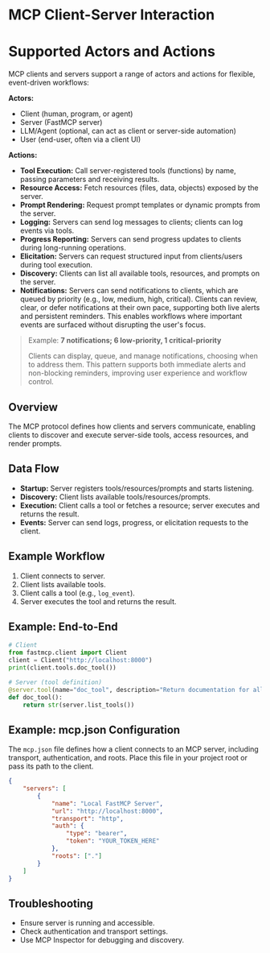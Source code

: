 # MCP Client-Server Interaction
# Supported Actors and Actions

MCP clients and servers support a range of actors and actions for flexible, event-driven workflows:

**Actors:**
- Client (human, program, or agent)
- Server (FastMCP server)
- LLM/Agent (optional, can act as client or server-side automation)
- User (end-user, often via a client UI)

**Actions:**
- **Tool Execution:** Call server-registered tools (functions) by name, passing parameters and receiving results.
- **Resource Access:** Fetch resources (files, data, objects) exposed by the server.
- **Prompt Rendering:** Request prompt templates or dynamic prompts from the server.
- **Logging:** Servers can send log messages to clients; clients can log events via tools.
- **Progress Reporting:** Servers can send progress updates to clients during long-running operations.
- **Elicitation:** Servers can request structured input from clients/users during tool execution.
- **Discovery:** Clients can list all available tools, resources, and prompts on the server.
- **Notifications:** Servers can send notifications to clients, which are queued by priority (e.g., low, medium, high, critical). Clients can review, clear, or defer notifications at their own pace, supporting both live alerts and persistent reminders. This enables workflows where important events are surfaced without disrupting the user's focus.

> Example: **7 notifications; 6 low-priority, 1 critical-priority**
>
> Clients can display, queue, and manage notifications, choosing when to address them. This pattern supports both immediate alerts and non-blocking reminders, improving user experience and workflow control.


## Overview
The MCP protocol defines how clients and servers communicate, enabling clients to discover and execute server-side tools, access resources, and render prompts.

## Data Flow
- **Startup:** Server registers tools/resources/prompts and starts listening.
- **Discovery:** Client lists available tools/resources/prompts.
- **Execution:** Client calls a tool or fetches a resource; server executes and returns the result.
- **Events:** Server can send logs, progress, or elicitation requests to the client.

## Example Workflow
1. Client connects to server.
2. Client lists available tools.
3. Client calls a tool (e.g., `log_event`).
4. Server executes the tool and returns the result.

## Example: End-to-End
```python
# Client
from fastmcp.client import Client
client = Client("http://localhost:8000")
print(client.tools.doc_tool())

# Server (tool definition)
@server.tool(name="doc_tool", description="Return documentation for all registered tools.")
def doc_tool():
    return str(server.list_tools())
```

## Example: mcp.json Configuration

The `mcp.json` file defines how a client connects to an MCP server, including transport, authentication, and roots. Place this file in your project root or pass its path to the client.

```json
{
    "servers": [
        {
            "name": "Local FastMCP Server",
            "url": "http://localhost:8000",
            "transport": "http",
            "auth": {
                "type": "bearer",
                "token": "YOUR_TOKEN_HERE"
            },
            "roots": ["."]
        }
    ]
}
```

## Troubleshooting
- Ensure server is running and accessible.
- Check authentication and transport settings.
- Use MCP Inspector for debugging and discovery.
